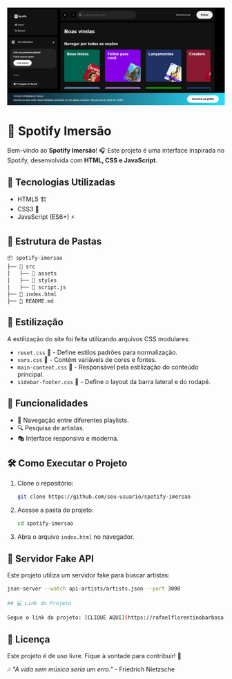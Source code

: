 ![alt text](<clone spotify.jpg>)

# 🎵 Spotify Imersão

Bem-vindo ao **Spotify Imersão**! 🎧 Este projeto é uma interface inspirada no Spotify, desenvolvida com **HTML, CSS e JavaScript**.

## 🚀 Tecnologias Utilizadas
- HTML5 🏗️
- CSS3 🎨
- JavaScript (ES6+) ⚡

## 📂 Estrutura de Pastas
```
📦 spotify-imersao
├── 📂 src
│   ├── 📂 assets
│   ├── 📂 styles
│   ├── 📜 script.js
├── 📜 index.html
├── 📜 README.md
```

## 🎨 Estilização
A estilização do site foi feita utilizando arquivos CSS modulares:
- `reset.css` 🔄 - Define estilos padrões para normalização.
- `vars.css` 🎨 - Contém variáveis de cores e fontes.
- `main-content.css` 📌 - Responsável pela estilização do conteúdo principal.
- `sidebar-footer.css` 📜 - Define o layout da barra lateral e do rodapé.

## 🎼 Funcionalidades
- 📌 Navegação entre diferentes playlists.
- 🔍 Pesquisa de artistas.
- 🎭 Interface responsiva e moderna.

## 🛠️ Como Executar o Projeto
1. Clone o repositório:
   ```sh
   git clone https://github.com/seu-usuario/spotify-imersao
   ```
2. Acesse a pasta do projeto:
   ```sh
   cd spotify-imersao
   ```
3. Abra o arquivo `index.html` no navegador.

## 📡 Servidor Fake API
Este projeto utiliza um servidor fake para buscar artistas:
```sh
json-server --watch api-artists/artists.json --port 3000

## 💻 Link do Projeto

Segue o link do projeto: [CLIQUE AQUI](https://rafaelflorentinobarbosa.github.io/Spotify/)
```

## 📜 Licença
Este projeto é de uso livre. Fique à vontade para contribuir! 🤝

🎶 *"A vida sem música seria um erro."* - Friedrich Nietzsche


